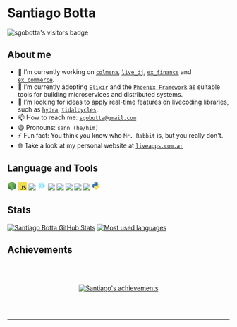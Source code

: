 # Santiago Botta

<!--
  If you have forked this to use on your profile, please change the
  sgobotta-github-stats.vercel.app url by following the deployment instructions
  in https://github.com/anuraghazra/github-readme-stats#deploy-on-your-own-vercel-instance,
  otherwise we'd be consuming the same api and possibly reaching the Github
  daily requests limit. Thanks!
-->

<!--
**sgobotta/sgobotta** is a ✨ _special_ ✨ repository because its `README.md` (this file) appears on your GitHub profile.

Here are some ideas to get you started:

- 🔭 I’m currently working on ...
- 🌱 I’m currently learning ...
- 👯 I’m looking to collaborate on ...
- 🤔 I’m looking for help with ...
- 💬 Ask me about ...
- 📫 How to reach me: ...
- 😄 Pronouns: ...
- ⚡ Fun fact: ...
- 🌐 Take a look at my personal website at [https://some-site](https://some-site)
-->

<p align="left">
  <img alt="sgobotta's visitors badge"
    src="https://visitor-badge.laobi.icu/badge?page_id=sgobotta"
  />
<p>

## About me

- 🔭 I’m currently working on <code><a target="_blank" href="https://gitlab.com/colmena-project/dev/">colmena</a></code>, <code><a target="_blank" href="https://github.com/sgobotta/live_dj/">live_dj</a></code>, <code><a target="_blank" href="https://github.com/sgobotta/ex_finance/">ex_finance</a></code> and <code><a target="_blank" href="https://github.com/sgobotta/ex_commerce/">ex_commerce</a></code>.
- 🌱 I’m currently adopting [`Elixir`](https://elixir-lang.org/) and the [`Phoenix Framework`](phoenixframework.org/) as suitable tools for building microservices and distributed systems.
- 🤔 I’m looking for ideas to apply real-time features on livecoding libraries, such as [`hydra`](https://github.com/ojack/hydra/), [`tidalcycles`](https://github.com/tidalcycles/Tidal).
- 📫 How to reach me: [`sgobotta@gmail.com`](mailto:sgobotta@gmail.com)
- 😄 Pronouns: `sann (he/him)`
- ⚡ Fun fact: You think you know who `Mr. Rabbit` is, but you really don't.
- 🌐 Take a look at my personal website at [`liveapps.com.ar`](https://liveapps.com.ar)

## Language and Tools

<a href="https://nodejs.org/" target="_blank"><code><img height="20" src="https://raw.githubusercontent.com/github/explore/80688e429a7d4ef2fca1e82350fe8e3517d3494d/topics/nodejs/nodejs.png"></code></a>
<a href="https://developer.mozilla.org/docs/Web/JavaScript" target="_blank"><code><img height="20" src="https://raw.githubusercontent.com/github/explore/80688e429a7d4ef2fca1e82350fe8e3517d3494d/topics/javascript/javascript.png"></code></a>
<a href="https://developer.mozilla.org/en-US/docs/Glossary/TypeScript" target="_blank"><code><img height="24" src="https://camo.githubusercontent.com/5aec1e24fdd8771b6010afbe9ea5b7a07c7f71fe8ca6b3a6c2674354aed34513/68747470733a2f2f696d672e69636f6e73382e636f6d2f636f6c6f722f3235362f747970657363726970742e706e67"></code></a>
<a href="https://react.dev/" target="_blank"><code><img height="20" src="https://raw.githubusercontent.com/github/explore/80688e429a7d4ef2fca1e82350fe8e3517d3494d/topics/react/react.png"></code></a>
<a href="https://vuejs.org/" target="_blank"><code><img height="20" src="https://avatars.githubusercontent.com/u/6128107?s=200&v=4"></code></a>
<a href="https://tailwindcss.com/" target="_blank"><code><img height="20" src="https://avatars.githubusercontent.com/u/67109815?s=200&v=4"></code></a>
<a href="https://www.erlang.org/" target="_blank"><code><img height="20" src="https://avatars.githubusercontent.com/u/153393?s=200&v=4"></code></a>
<a href="https://elixir-lang.org/" target="_blank"><code><img height="20" src="https://avatars.githubusercontent.com/u/1481354?s=200&v=4"></code></a>
<a href="https://www.phoenixframework.org/" target="_blank"><code><img height="20" src="https://avatars.githubusercontent.com/u/6510388?s=200&v=4"></code></a>
<a href="https://www.python.org/" target="_blank"><code><img height="20" src="https://raw.githubusercontent.com/github/explore/80688e429a7d4ef2fca1e82350fe8e3517d3494d/topics/python/python.png"></code></a>

## Stats

<p align="left">
  <a href="https://github.com/sgobotta">
    <img align="center" alt="Santiago Botta GitHub Stats"
      height="180px"
      src="https://sgobotta-github-stats.vercel.app/api?username=sgobotta&show_icons=true&line_height=27&count_private=true&theme=prussian&hide_border=true&include_all_commits=true&title_color=d8dee9&icon_color=bf91f3&text_color=d8dee9&bg_color=45,000000,172f45"
    />
  </a>
  <a href="https://github.com/sgobotta">
    <img align="center" alt="Most used languages"
      height="180px"
      src="https://sgobotta-github-stats.vercel.app/api/top-langs/?username=sgobotta&langs_count=30&hide=xtend,scss&exclude_repo=unq-pconc,gato-encerrado-android-xtrest&layout=compact&hide_border=true&title_color=d8dee9&icon_color=bf91f3&text_color=d8dee9&bg_color=45,172f45,172f45,122536,122536,122536,081119"
    />
  </a>
<p>

## Achievements

<p align="center" style="padding: 3rem">
  <a
    href="https://github.com/ryo-ma/github-profile-trophy" target="_blank">
      <img
        alt="Santiago's achievements"
        src="https://github-profile-trophy.vercel.app/?username=sgobotta&theme=nord&row=4&column=3&title=-Reviews&margin-w=15&margin-h=15&no-frame=true" />
  </a>
</p>

---
